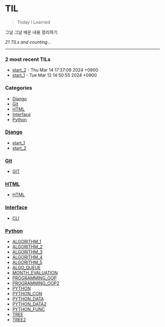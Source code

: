 # TIL
> Today I Learned

그날 그날 배운 내용 정리하기


_21 TILs and counting..._

---

### 2 most recent TILs

- [start_2](Django/start_2.md) - Thu Mar 14 17:37:09 2024 +0900
- [start_1](Django/start_1.md) - Tue Mar 12 14:50:55 2024 +0900

### Categories

- [Django](#Django)
- [Git](#Git)
- [HTML](#HTML)
- [Interface](#Interface)
- [Python](#Python)

### [Django](#Django)
- [start_1](Django/start_1.md)
- [start_2](Django/start_2.md)

### [Git](#Git)
- [GIT](Git/GIT.md)

### [HTML](#HTML)
- [HTML](HTML/HTML.md)

### [Interface](#Interface)
- [CLI](Interface/CLI.md)

### [Python](#Python)
- [ALGORITHM_1](Python/ALGORITHM_1.md)
- [ALGORITHM_2](Python/ALGORITHM_2.md)
- [ALGORITHM_3](Python/ALGORITHM_3.md)
- [ALGORITHM_4](Python/ALGORITHM_4.md)
- [ALGORITHM_5](Python/ALGORITHM_5.md)
- [ALGO_QUEUE](Python/ALGO_QUEUE.md)
- [MONTH_EVALUATION](Python/MONTH_EVALUATION.md)
- [PROGRAMMING_OOP](Python/PROGRAMMING_OOP.md)
- [PROGRAMMING_OOP2](Python/PROGRAMMING_OOP2.md)
- [PYTHON](Python/PYTHON.md)
- [PYTHON_CON](Python/PYTHON_CON.md)
- [PYTHON_DATA](Python/PYTHON_DATA.md)
- [PYTHON_DATA2](Python/PYTHON_DATA2.md)
- [PYTHON_FUNC](Python/PYTHON_FUNC.md)
- [TREE](Python/TREE.md)
- [TREE2](Python/TREE2.md)

[1]: https://simonwillison.net/2020/Apr/20/self-rewriting-readme/
[2]: https://github.com/jbranchaud/til

